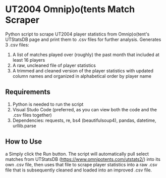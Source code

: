 # UT2004 Omnip)o(tents Match Scraper
Python script to scrape UT2004 player statistics from Omnip)o(tent's UTStatsDB page and print them to .csv files for further analysis. Generates 3 .csv files:

1. A list of matches played over (roughly) the past month that included at least 16 players
2. A raw, uncleaned file of player statistics
3. A trimmed and cleaned version of the player statistics with updated column names and organized in alphabetical order by player name

## Requirements

1. Python is needed to run the script
2. Visual Studo Code (preferred, as you can view both the code and the .csv files together)
3. Dependencies:
     requests, re, bs4 (beautifulsoup4), pandas, datetime, urllib.parse

## How to Use
a
Simply click the Run button. The script will automatically pull select matches from UTStatsDB (https://www.omnipotents.com/utstats2/) into its own .csv file, then uses that file to scrape player statistics into a raw .csv file that is subsequently cleaned and loaded into an improved .csv file.
